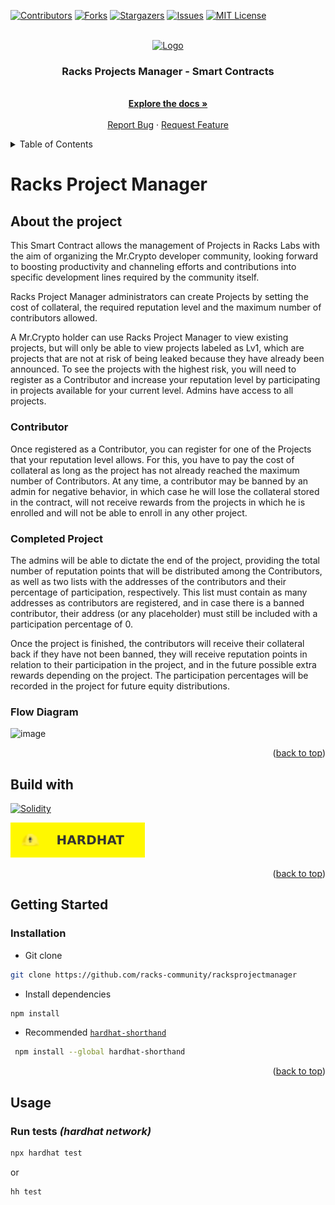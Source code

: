 <a name="readme-top"></a>

[![Contributors][contributors-shield]][contributors-url]
[![Forks][forks-shield]][forks-url]
[![Stargazers][stars-shield]][stars-url]
[![Issues][issues-shield]][issues-url]
[![MIT License][license-shield]][license-url]

<br />
<div align="center">
  <a href="https://github.com/racks-community/racksprojectmanager">
    <img src="https://avatars.githubusercontent.com/u/105239504?s=200&v=4" alt="Logo" width="120" height="120">
  </a>

<h3 align="center">Racks Projects Manager - Smart Contracts</h3>

  <p align="center">
    <br />
    <a href="https://github.com/racks-community/racksprojectmanager"><strong>Explore the docs »</strong></a>
    <br />
    <br />
    <a href="https://github.com/racks-community/racksprojectmanager/issues">Report Bug</a>
    ·
    <a href="https://github.com/racks-community/racksprojectmanager/issues">Request Feature</a>
  </p>
</div>

<!-- TABLE OF CONTENTS -->
<details>
  <summary>Table of Contents</summary>
  <ol>
    <li>
      <a href="#about-the-project">About The Project</a>
      <ul>
        <li><a href="#contributor">Contributors</a></li>
        <li><a href="#completed-project">Completed project</a></li>
        <li><a href="#flow-diagram">Flow diagram</a></li>
      </ul>
    </li>
  </ol>
</details>

# Racks Project Manager

## About the project

This Smart Contract allows the management of Projects in Racks Labs with the aim of organizing the Mr.Crypto developer community, looking forward to boosting productivity and channeling efforts and contributions into specific development lines required by the community itself.

Racks Project Manager administrators can create Projects by setting the cost of collateral, the required reputation level and the maximum number of contributors allowed.

A Mr.Crypto holder can use Racks Project Manager to view existing projects, but will only be able to view projects labeled as Lv1, which are projects that are not at risk of being leaked because they have already been announced. To see the projects with the highest risk, you will need to register as a Contributor and increase your reputation level by participating in projects available for your current level. Admins have access to all projects.

### Contributor

Once registered as a Contributor, you can register for one of the Projects that your reputation level allows. For this, you have to pay the cost of collateral as long as the project has not already reached the maximum number of Contributors.
At any time, a contributor may be banned by an admin for negative behavior, in which case he will lose the collateral stored in the contract, will not receive rewards from the projects in which he is enrolled and will not be able to enroll in any other project.

### Completed Project

The admins will be able to dictate the end of the project, providing the total number of reputation points that will be distributed among the Contributors, as well as two lists with the addresses of the contributors and their percentage of participation, respectively. This list must contain as many addresses as contributors are registered, and in case there is a banned contributor, their address (or any placeholder) must still be included with a participation percentage of 0.

Once the project is finished, the contributors will receive their collateral back if they have not been banned, they will receive reputation points in relation to their participation in the project, and in the future possible extra rewards depending on the project.
The participation percentages will be recorded in the project for future equity distributions.

### Flow Diagram

![image](https://user-images.githubusercontent.com/62185201/184548492-7c10d736-d8e4-4326-8fe8-e83164358723.png)

<p align="right">(<a href="#readme-top">back to top</a>)</p>

## Build with

 [![Solidity][Solidity.com]][Solidity-url]

 [![Hardhat][Hardhat.com]][Hardhat-url]

<p align="right">(<a href="#readme-top">back to top</a>)</p>

## Getting Started

### Installation

* Git clone

```sh
git clone https://github.com/racks-community/racksprojectmanager
```

* Install dependencies

```sh
npm install
```

* Recommended [`hardhat-shorthand`](https://hardhat.org/hardhat-runner/docs/guides/command-line-completion)

```sh
 npm install --global hardhat-shorthand
```

<p align="right">(<a href="#readme-top">back to top</a>)</p>

<!-- USAGE EXAMPLES -->
## Usage

### Run tests _(hardhat network)_

```sh
npx hardhat test
```

or

```sh
hh test
```

[contributors-shield]: https://img.shields.io/github/contributors/racks-community/racksprojectmanager.svg?style=for-the-badge
[contributors-url]: https://github.com/racks-community/racksprojectmanager/graphs/contributors
[forks-shield]: https://img.shields.io/github/forks/racks-community/racksprojectmanager.svg?style=for-the-badge
[forks-url]: https://github.com/racks-community/racksprojectmanager/network/members
[stars-shield]: https://img.shields.io/github/stars/racks-community/racksprojectmanager.svg?style=for-the-badge
[stars-url]: https://github.com/racks-community/racksprojectmanager/stargazers
[issues-shield]: https://img.shields.io/github/issues/racks-community/racksprojectmanager.svg?style=for-the-badge
[issues-url]: https://github.com/racks-community/racksprojectmanager/issues
[license-shield]: https://img.shields.io/github/license/racks-community/racksprojectmanager.svg?style=for-the-badge
[license-url]: https://github.com/racks-community/racksprojectmanager/blob/master/LICENSE.txt
[Solidity.com]: https://img.shields.io/badge/Solidity-444444?style=for-the-badge&logo=solidity&logoColor=white
[Solidity-url]: https://soliditylang.org/
[Hardhat.com]: https://raw.githubusercontent.com/DanielSintimbrean/BlackJack-3.0/master/images/Hardhat-url.svg
[Hardhat-url]: https://hardhat.org/
